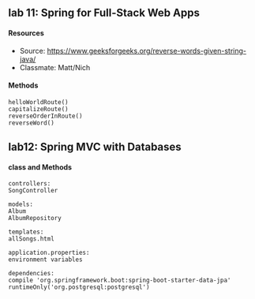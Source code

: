 ## lab 11: Spring for Full-Stack Web Apps
#### Resources
* Source: https://www.geeksforgeeks.org/reverse-words-given-string-java/
* Classmate: Matt/Nich

#### Methods
```
helloWorldRoute()
capitalizeRoute()
reverseOrderInRoute()
reverseWord()
```
## lab12: Spring MVC with Databases
#### class and Methods 
```
controllers:
SongController

models:
Album
AlbumRepository

templates:
allSongs.html

application.properties:
environment variables 

dependencies:
compile 'org.springframework.boot:spring-boot-starter-data-jpa'
runtimeOnly('org.postgresql:postgresql')
```
